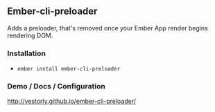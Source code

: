 ## Ember-cli-preloader

Adds a preloader, that's removed once your Ember App render begins rendering DOM.

### Installation

* `ember install ember-cli-preloader`

### Demo / Docs / Configuration

http://vestorly.github.io/ember-cli-preloader/
